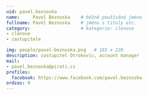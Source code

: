 ```yaml
---
uid: pavel.beznoska
name:     Pavel Beznoska  	# běžně používáné jméno
fullname: Pavel Beznoska  	# jméno s tituly etc.
category:                   # kategorie: clenove
- clenove
- zastupitele 

img: people/pavel-beznoska.png   # 165 x 220
description: zastupitel Otrokovic, account manager                                            # kratký popis, max 160 znaků
mail:
- pavel.beznoska@pirati.cz
profiles:
  facebook: https://www.facebook.com/pavel.beznoska
ordzas: 9
---
```

